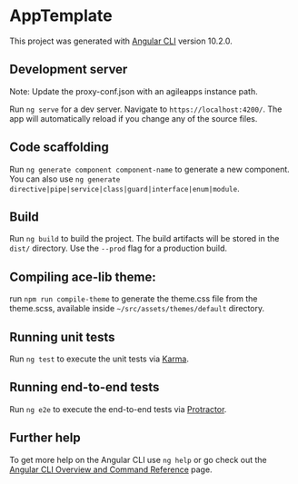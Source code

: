 # AppTemplate

This project was generated with [Angular CLI](https://github.com/angular/angular-cli) version 10.2.0.

## Development server

Note: Update the proxy-conf.json with an agileapps instance path.

Run `ng serve` for a dev server. Navigate to `https://localhost:4200/`. The app will automatically reload if you change any of the source files.


## Code scaffolding

Run `ng generate component component-name` to generate a new component. You can also use `ng generate directive|pipe|service|class|guard|interface|enum|module`.

## Build

Run `ng build` to build the project. The build artifacts will be stored in the `dist/` directory. Use the `--prod` flag for a production build.

## Compiling ace-lib theme:
run `npm run compile-theme` to generate the theme.css file from the theme.scss, available inside `~/src/assets/themes/default` directory.

## Running unit tests

Run `ng test` to execute the unit tests via [Karma](https://karma-runner.github.io).

## Running end-to-end tests

Run `ng e2e` to execute the end-to-end tests via [Protractor](http://www.protractortest.org/).

## Further help

To get more help on the Angular CLI use `ng help` or go check out the [Angular CLI Overview and Command Reference](https://angular.io/cli) page.
